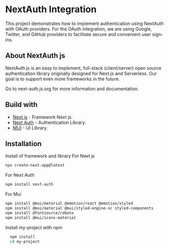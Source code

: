 
# NextAuth Integration

This project demonstrates how to implement authentication using NextAuth with OAuth providers. For the OAuth integration, we are using Google, Twitter, and GitHub providers to facilitate secure and convenient user sign-ins.

## About NextAuth js
NextAuth.js is an easy to implement, full-stack (client/server) open source authentication library originally designed for Next.js and Serverless. Our goal is to support even more frameworks in the future.

Go to next-auth.js.org for more information and documentation.

## Build with
* [Next js](https://nextjs.org/) - Framework Next js.
* [Next Auth](https://next-auth.js.org/) - Authentication Library.
* [MUI](https://mui.com/) - UI Library.

## Installation
Install of framework and library
For Next js 
```bash 
npx create-next-app@latest
```
For Next Auth 
```bash 
npm install next-auth
```
For Mui 
```bash
npm install @mui/material @emotion/react @emotion/styled
npm install @mui/material @mui/styled-engine-sc styled-components
npm install @fontsource/roboto
npm install @mui/icons-material
```

Install my-project with npm

```bash
  npm install 
  cd my-project
```





    


